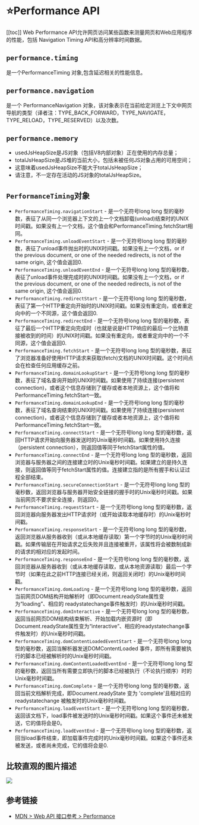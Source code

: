 # :star:Performance API
[[toc]]
Web Performance API允许网页访问某些函数来测量网页和Web应用程序的性能，包括 Navigation Timing API和高分辨率时间数据。
## `performance.timing`
是一个PerformanceTiming 对象,包含延迟相关的性能信息。

## `performance.navigation`
是一个 PerformanceNavigation 对象，该对象表示在当前给定浏览上下文中网页导航的类型（译者注：TYPE_BACK_FORWARD，TYPE_NAVIGATE， TYPE_RELOAD，TYPE_RESERVED）以及次数。

## `performance.memory`
* usedJsHeapSize是JS对象（包括V8内部对象）正在使用的内存总量；
* totalJsHeapSize是JS堆的当前大小，包括未被任何JS对象占用的可用空间；
* 这意味着usedJsHeapSize不能大于totalJsHeapSize；
* 请注意，不一定存在活动的JS对象的totalJsHeapSize。

## `PerformanceTiming`对象
* `PerformanceTiming.navigationStart` - 是一个无符号long long 型的毫秒数，表征了从同一个浏览器上下文的上一个文档卸载(unload)结束时的UNIX时间戳。如果没有上一个文档，这个值会和PerformanceTiming.fetchStart相同。
* `PerformanceTiming.unloadEventStart` - 是一个无符号long long 型的毫秒数，表征了unload事件抛出时的UNIX时间戳。如果没有上一个文档，or if the previous document, or one of the needed redirects, is not of the same origin, 这个值会返回0.
* `PerformanceTiming.unloadEventEnd` - 是一个无符号long long 型的毫秒数，表征了unload事件处理完成时的UNIX时间戳。如果没有上一个文档，or if the previous document, or one of the needed redirects, is not of the same origin, 这个值会返回0.
* `PerformanceTiming.redirectStart` - 是一个无符号long long 型的毫秒数，表征了第一个HTTP重定向开始时的UNIX时间戳。如果没有重定向，或者重定向中的一个不同源，这个值会返回0.
* `PerformanceTiming.redirectEnd` - 是一个无符号long long 型的毫秒数，表征了最后一个HTTP重定向完成时（也就是说是HTTP响应的最后一个比特直接被收到的时间）的UNIX时间戳。如果没有重定向，或者重定向中的一个不同源，这个值会返回0.
* `PerformanceTiming.fetchStart` - 是一个无符号long long 型的毫秒数，表征了浏览器准备好使用HTTP请求来获取(fetch)文档的UNIX时间戳。这个时间点会在检查任何应用缓存之前。
* `PerformanceTiming.domainLookupStart` - 是一个无符号long long 型的毫秒数，表征了域名查询开始的UNIX时间戳。如果使用了持续连接(persistent connection)，或者这个信息存储到了缓存或者本地资源上，这个值将和 PerformanceTiming.fetchStart一致。
* `PerformanceTiming.domainLookupEnd` - 是一个无符号long long 型的毫秒数，表征了域名查询结束的UNIX时间戳。如果使用了持续连接(persistent connection)，或者这个信息存储到了缓存或者本地资源上，这个值将和 PerformanceTiming.fetchStart一致。
* `PerformanceTiming.connectStart` - 是一个无符号long long 型的毫秒数，返回HTTP请求开始向服务器发送时的Unix毫秒时间戳。如果使用持久连接（persistent connection），则返回值等同于fetchStart属性的值。
* `PerformanceTiming.connectEnd` - 是一个无符号long long 型的毫秒数，返回浏览器与服务器之间的连接建立时的Unix毫秒时间戳。如果建立的是持久连接，则返回值等同于fetchStart属性的值。连接建立指的是所有握手和认证过程全部结束。
* `PerformanceTiming.secureConnectionStart` - 是一个无符号long long 型的毫秒数，返回浏览器与服务器开始安全链接的握手时的Unix毫秒时间戳。如果当前网页不要求安全连接，则返回0。
* `PerformanceTiming.requestStart` - 是一个无符号long long 型的毫秒数，返回浏览器向服务器发出HTTP请求时（或开始读取本地缓存时）的Unix毫秒时间戳。
* `PerformanceTiming.responseStart` - 是一个无符号long long 型的毫秒数，返回浏览器从服务器收到（或从本地缓存读取）第一个字节时的Unix毫秒时间戳。如果传输层在开始请求之后失败并且连接被重开，该属性将会被数制成新的请求的相对应的发起时间。
* `PerformanceTiming.responseEnd` - 是一个无符号long long 型的毫秒数，返回浏览器从服务器收到（或从本地缓存读取，或从本地资源读取）最后一个字节时（如果在此之前HTTP连接已经关闭，则返回关闭时）的Unix毫秒时间戳。
* `PerformanceTiming.domLoading` - 是一个无符号long long 型的毫秒数，返回当前网页DOM结构开始解析时（即Document.readyState属性变为“loading”、相应的 readystatechange事件触发时）的Unix毫秒时间戳。
* `PerformanceTiming.domInteractive` - 是一个无符号long long 型的毫秒数，返回当前网页DOM结构结束解析、开始加载内嵌资源时（即Document.readyState属性变为“interactive”、相应的readystatechange事件触发时）的Unix毫秒时间戳。
* `PerformanceTiming.domContentLoadedEventStart` - 是一个无符号long long 型的毫秒数，返回当解析器发送DOMContentLoaded 事件，即所有需要被执行的脚本已经被解析时的Unix毫秒时间戳。
* `PerformanceTiming.domContentLoadedEventEnd` - 是一个无符号long long 型的毫秒数，返回当所有需要立即执行的脚本已经被执行（不论执行顺序）时的Unix毫秒时间戳。
* `PerformanceTiming.domComplete` - 是一个无符号long long 型的毫秒数，返回当前文档解析完成，即Document.readyState 变为 'complete'且相对应的readystatechange 被触发时的Unix毫秒时间戳。
* `PerformanceTiming.loadEventStart` - 是一个无符号long long 型的毫秒数，返回该文档下，load事件被发送时的Unix毫秒时间戳。如果这个事件还未被发送，它的值将会是0。
* `PerformanceTiming.loadEventEnd` - 是一个无符号long long 型的毫秒数，返回当load事件结束，即加载事件完成时的Unix毫秒时间戳。如果这个事件还未被发送，或者尚未完成，它的值将会是0.


## 比较直观的图片描述
![](/img/168c82e5cc721387)


## 参考链接
* [MDN > Web API 接口参考 > Performance](https://developer.mozilla.org/zh-CN/docs/Web/API/Performance)

